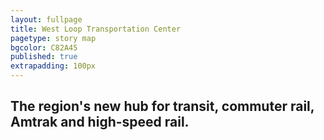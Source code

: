 ```yaml
---
layout: fullpage
title: West Loop Transportation Center
pagetype: story map
bgcolor: C82A45
published: true
extrapadding: 100px
---
```


## The region's new hub for transit, commuter rail, Amtrak and high-speed rail.